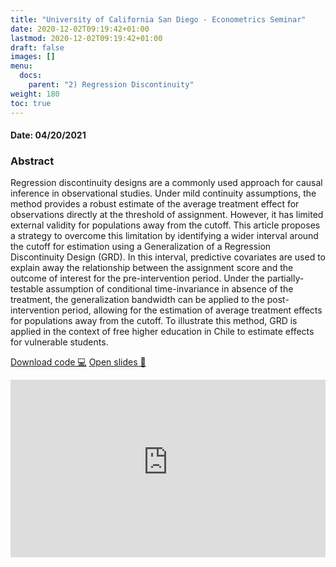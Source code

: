 ```yaml
---
title: "University of California San Diego - Econometrics Seminar"
date: 2020-12-02T09:19:42+01:00
lastmod: 2020-12-02T09:19:42+01:00
draft: false
images: []
menu: 
  docs:
    parent: "2) Regression Discontinuity"
weight: 180
toc: true
---
```


<h4> Date: 04/20/2021</h4>

<h3> Abstract </h3>

Regression discontinuity designs are a commonly used approach for causal inference in observational studies. Under mild continuity assumptions, the method provides a robust estimate of the average treatment effect for observations directly at the threshold of assignment. However, it has limited external validity for populations away from the cutoff. This article proposes a strategy to overcome this limitation by identifying a wider interval around the cutoff for estimation using a Generalization of a Regression Discontinuity Design (GRD). In this interval, predictive covariates are used to explain away the relationship between the assignment score and the outcome of interest for the pre-intervention period. Under the partially-testable assumption of conditional time-invariance in absence of the treatment, the generalization bandwidth can be applied to the post-intervention period, allowing for the estimation of average treatment effects for populations away from the cutoff. To illustrate this method, GRD is applied in the context of free higher education in Chile to estimate effects for vulnerable students.


<head>
<meta charset="UTF-8">
</head>

<a class="btn btn-link btn-sm px-4 mb-2" href="https://github.com/maibennett/presentations/blob/main/presentations/RD/UCSD_20210420/mbennett_grd.Rmd" role="button"> Download code &#128187;</a>
<a class="btn btn-link btn-sm px-4 mb-2" href="https://raw.githack.com/maibennett/presentations/main/content/presentations/RD/UCSD_20210420/mbennett_grd.html" role="button"> Open slides &#128194;</a>

<style>
.resp-container {
    position: relative;
    overflow: hidden;
    padding-top: 56.25%;
}

.testiframe {
    position: absolute;
    top: 0;
    left: 0;
    width: 100%;
    height: 100%;
    border: 0;
}
</style>

<div class="resp-container">
    <iframe class="testiframe" src="https://slides.magdalenabennett.com/presentations/RD/UCSD_20210420/mbennett_grd.html">
      Oops! Your browser doesn't support this.
    </iframe>
</div>